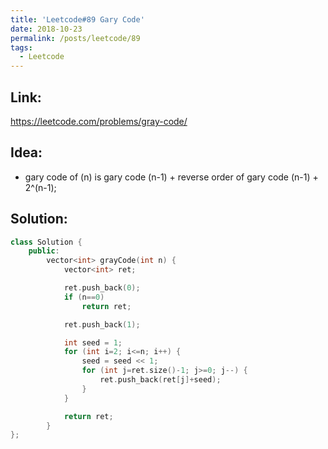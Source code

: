 ```yaml
---
title: 'Leetcode#89 Gary Code'
date: 2018-10-23
permalink: /posts/leetcode/89
tags:
  - Leetcode
---
```

## Link: ##
https://leetcode.com/problems/gray-code/

## Idea: ##
- gary code of (n) is gary code (n-1) + reverse order of gary code (n-1) + 2^(n-1);

## Solution: ##
```cpp
class Solution {
    public:
        vector<int> grayCode(int n) {
            vector<int> ret;

            ret.push_back(0);
            if (n==0)
                return ret;

            ret.push_back(1);

            int seed = 1;
            for (int i=2; i<=n; i++) {
                seed = seed << 1;
                for (int j=ret.size()-1; j>=0; j--) {
                    ret.push_back(ret[j]+seed);
                }
            }

            return ret;   
        }
};
```
